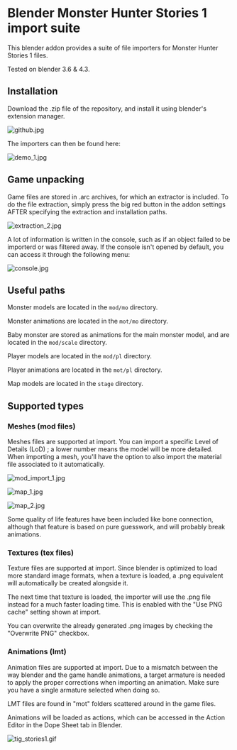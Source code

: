 # Blender Monster Hunter Stories 1 import suite

This blender addon provides a suite of file importers for Monster Hunter Stories 1 files.

Tested on blender 3.6 & 4.3.

## Installation

Download the .zip file of the repository, and install it using blender's extension manager.

![github.jpg](images/github.jpg)

The importers can then be found here:

![demo_1.jpg](images/demo_1.jpg)

## Game unpacking

Game files are stored in .arc archives, for which an extractor is included. To do the file extraction, simply press the big red button in the addon settings AFTER specifying the extraction and installation paths.

![extraction_2.jpg](images/extraction_2.jpg)

A lot of information is written in the console, such as if an object failed to be importerd or was filtered away. If the console isn't opened by default, you can access it through the following menu:

![console.jpg](images/console.jpg)

## Useful paths

Monster models are located in the `mod/mo` directory.

Monster animations are located in the `mot/mo` directory.

Baby monster are stored as animations for the main monster model, and are located in the `mod/scale` directory.

Player models are located in the `mod/pl` directory.

Player animations are located in the `mot/pl` directory.

Map models are located in the `stage` directory.

## Supported types

### Meshes (mod files)

Meshes files are supported at import. You can import a specific Level of Details (LoD) ; a lower number means the model will be more detailed. When importing a mesh, you'll have the option to also import the material file associated to it automatically.

![mod_import_1.jpg](images/mod_import_1.jpg)

![map_1.jpg](images/map_1.jpg)

![map_2.jpg](images/map_2.jpg)

Some quality of life features have been included like bone connection, although that feature is based on pure guesswork, and will probably break animations.

### Textures (tex files)

Texture files are supported at import. Since blender is optimized to load more standard image formats, when a texture is loaded, a .png equivalent will automatically be created alongside it.

The next time that texture is loaded, the importer will use the .png file instead for a much faster loading time. This is enabled with the "Use PNG cache" setting shown at import.

You can overwrite the already generated .png images by checking the "Overwrite PNG" checkbox.

### Animations (lmt)

Animation files are supported at import. Due to a mismatch between the way blender and the game handle animations, a target armature is needed to apply the proper corrections when importing an animation. Make sure you have a single armature selected when doing so.

LMT files are found in "mot" folders scattered around in the game files.

Animations will be loaded as actions, which can be accessed in the Action Editor in the Dope Sheet tab in Blender.

![tig_stories1.gif](images/tig_stories1.gif)


